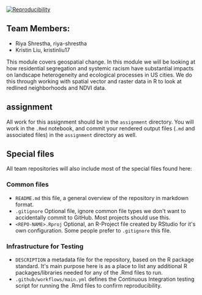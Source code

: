
[![Reproducibility](https://github.com/espm-157/spatial-shrestha-liu/actions/workflows/main.yml/badge.svg)](https://github.com/espm-157/spatial-shrestha-liu/actions/workflows/main.yml)
## Team Members:

- Riya Shrestha, riya-shrestha
- Kristin Liu, kristinliu17

This module covers geospatial change. In this module we will be looking at how residential segregation and systemic racism have substantial impacts on landscape heterogeneity and ecological processes in US cities. We do this through working with spatial vector and raster data in R to look at redlined neighborhoods and NDVI data. 


## assignment

All work for this assignment should be in the `assignment` directory.  You will work in the `.Rmd` notebook, and commit your rendered output files (`.md` and associated files) in the `assignment` directory as well.

## Special files

All team repositories will also include most of the special files found here:

### Common files

- `README.md` this file, a general overview of the repository in markdown format.  
- `.gitignore` Optional file, ignore common file types we don't want to accidentally commit to GitHub. Most projects should use this. 
- `<REPO-NAME>.Rproj` Optional, an R-Project file created by RStudio for it's own configuration.  Some people prefer to `.gitignore` this file.


### Infrastructure for Testing

- `DESCRIPTION` a metadata file for the repository, based on the R package standard. It's main purpose here is as a place to list any additional R packages/libraries needed for any of the .Rmd files to run.
- `.github/workflows/main.yml` defines the Continuous Integration testing script for running the .Rmd files to confirm reproducibility.




